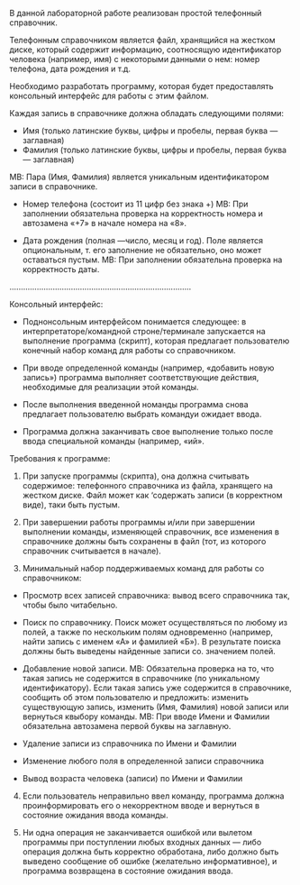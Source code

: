В данной лабораторной работе реализован простой телефонный
справочник.

Телефонным справочником является файл, хранящийся на жестком диске, который
содержит информацию, соотносящую идентификатор человека (например, имя) с
некоторыми данными о нем: номер телефона, дата рождения и т.д.

Необходимо разработать программу, которая будет предоставлять консольный
интерфейс для работы с этим файлом.

Каждая запись в справочнике должна обладать следующими полями:

* Имя (только латинские буквы, цифры и пробелы, первая буква — заглавная)
* Фамилия (только латинские буквы, цифры и пробелы, первая буква — заглавная)

МВ: Пара (Имя, Фамилия) является уникальным идентификатором записи в
справочнике.

* Номер телефона (состоит из 11 цифр без знака +)
МВ: При заполнении обязательна проверка на корректность номера и автозамена
«+7» в начале номера на «8».

* Дата рождения (полная —число, месяц и год). Поле является опциональным, т.
его заполнение не обязательно, оно может оставаться пустым.
МВ: При заполнении обязательна проверка на корректность даты.

................................................................................ 

Консольный интерфейс:

* Поднонсольным интерфейсом понимается следующее: в
интерпретаторе/командной строне/терминале запускается на выполнение
программа (скрипт), которая предлагает пользователю конечный набор команд
для работы со справочником.

* При вводе определенной команды (например, «добавить новую запись»)
программа выполняет соответствующие действия, необходимые для реализации
этой команды.

* После выполнения введенной номанды программа снова предлагает
пользователю выбрать командуи ожидает ввода.

* Программа должна заканчивать свое выполнение только после ввода специальной
команды (например, «ий».

Требования к программе:

1) При запуске программы (скрипта), она должна считывать содержимое:
телефонного справочника из файла, хранящего на жестком диске. Файл может как
‘содержать записи (в корректном виде), таки быть пустым.

2) При завершении работы программы и/или при завершении выполнении команды,
изменяющей справочник, все изменения в справочнике должны быть сохранены в
файл (тот, из которого справочник считывается в начале).

3) Минимальный набор поддерживаемых команд для работы со справочником:

* Просмотр всех записей справочника: вывод всего справочника так, чтобы
было читабельно.

* Поиск по справочнику.
Поиск может осуществляться по любому из полей, а также по нескольким
полям одновременно (например, найти запись с именем «А» и фамилией
«Б»).
В результате поиска должны быть выведены найденные записи со.
значением полей.

* Добавление новой записи.
МВ: Обязательна проверка на то, что такая запись не содержится в
справочнике (по уникальному идентификатору).
Если такая запись уже содержится в справочнике, сообщить об этом
пользователю и предложить: изменить существующую запись, изменить
(Имя, Фамилия) новой записи или вернуться квыбору команды.
МВ: При вводе Имени и Фамилии обязательна автозамена первой буквы на
заглавную.

* Удаление записи из справочника по Имени и Фамилии

* Изменение любого поля в определенной записи справочника

* Вывод возраста человека (записи) по Имени и Фамилии

4) Если пользователь неправильно ввел команду, программа должна
проинформировать его о некорректном вводе и вернуться в состояние ожидания
ввода команды.

5) Ни одна операция не заканчивается ошибкой или вылетом программы при
поступлении любых входных данных — либо операция должна быть корректно
обработана, либо должно быть выведено сообщение об ошибке (желательно
информативное), и программа возвращена в состояние ожидания ввода.
